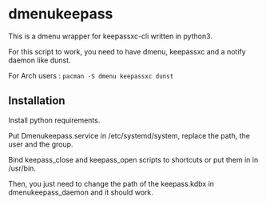 # dmenukeepass

This is a dmenu wrapper for keepassxc-cli written in python3.

For this script to work, you need to have dmenu, keepassxc and a notify daemon like dunst.

For Arch users : `pacman -S dmenu keepassxc dunst`

## Installation

Install python requirements.

Put Dmenukeepass.service in /etc/systemd/system, replace the path, the user and the group.

Bind keepass_close and keepass_open scripts to shortcuts or put them in in /usr/bin.

Then, you just need to change the path of the keepass.kdbx in dmenukeepass_daemon and it should work.
